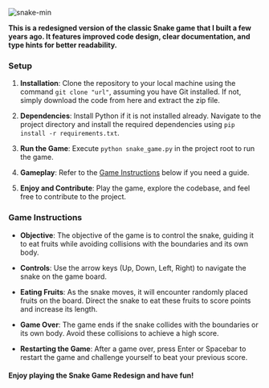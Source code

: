  ![snake-min](https://github.com/dhyan-s/snake-game/assets/106443221/1a73714e-6d61-470d-a00e-a5cf87920e49)

**This is a redesigned version of the classic Snake game that I built a few years ago. It features improved code design, clear documentation, and type hints for better readability.**

 
### Setup
1. **Installation**: Clone the repository to your local machine using the command `git clone "url"`, assuming you have Git installed. If not, simply download the code from here and extract the zip file.

2. **Dependencies**: Install Python if it is not installed already. Navigate to the project directory and install the required dependencies using `pip install -r requirements.txt`.

3. **Run the Game**: Execute `python snake_game.py` in the project root to run the game.

4. **Gameplay**: Refer to the [Game Instructions](#game-instructions) below if you need a guide.
5. **Enjoy and Contribute**: Play the game, explore the codebase, and feel free to contribute to the project.


### Game Instructions
- **Objective**: The objective of the game is to control the snake, guiding it to eat fruits while avoiding collisions with the boundaries and its own body.

- **Controls**: Use the arrow keys (Up, Down, Left, Right) to navigate the snake on the game board.

- **Eating Fruits**: As the snake moves, it will encounter randomly placed fruits on the board. Direct the snake to eat these fruits to score points and increase its length.

- **Game Over**: The game ends if the snake collides with the boundaries or its own body. Avoid these collisions to achieve a high score.

- **Restarting the Game**: After a game over, press Enter or Spacebar to restart the game and challenge yourself to beat your previous score.

#### Enjoy playing the Snake Game Redesign and have fun!
